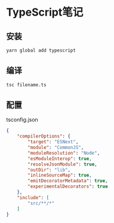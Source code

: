 # TypeScript笔记

## 安装

```sh
yarn global add typescript
```

## 编译

```sh
tsc filename.ts
```

## 配置

tsconfig.json

```json
{
    "compilerOptions": {
        "target": "ESNext",
        "module": "CommonJS",
        "moduleResolution": "Node",
        "esModuleInterop": true,
        "resolveJsonModule": true,
        "outDir": "lib",
        "inlineSourceMap": true,
        "emitDecoratorMetadata": true,
        "experimentalDecorators": true
    },
    "include": [
        "src/**/*"
    ]
}
```
